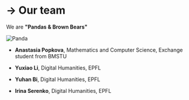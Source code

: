 # → Our team

We are **"Pandas & Brown Bears"**

![Panda](https://user-images.githubusercontent.com/91320882/146612259-219b6d31-33bf-421e-9cfc-0cab9acc3076.jpg)


* **Anastasia Popkova**, Mathematics and Computer Science, Exchange student from BMSTU

* **Yuxiao Li**, Digital Humanities, EPFL

* **Yuhan Bi**, Digital Humanities, EPFL

* **Irina Serenko**, Digital Humanities, EPFL

